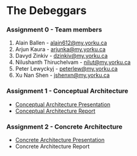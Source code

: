 # The Debeggars

### Assignment 0 - Team members
1. Alain Ballen - <alain612@my.yorku.ca>
2. Arjun Kaura - <arjunka@my.yorku.ca>
3. Davyd Zinkiv - <dzinkiv@my.yorku.ca>
4. Nilushanth Thiruchelvam - <nilut@my.yorku.ca>
5. Peter Lewyckyj - <peterlew@my.yorku.ca>
6. Xu Nan Shen - <jshenxn@my.yorku.ca>

### Assignment 1 - Conceptual Architecture
* <a href="https://dzinkiv.github.io/eecs4314/Assignment-1/Conceptual-Architecture-Presentation-(Debeggars).pdf" target="_blank">Conceptual Architecture Presentation</a>
* <a href="https://dzinkiv.github.io/eecs4314/Assignment-1/Conceptual-Architecture-Report-(Debeggars).pdf" target="_blank">Conceptual Architecture Report</a>

### Assignment 2 - Concrete Architecture
* <a href="https://dzinkiv.github.io/eecs4314/Assignment-2/Concrete-Architecture-Presentation-(Debeggars).pdf" target="_blank">Concrete Architecture Presentation</a>
* Concrete Architecture Report
